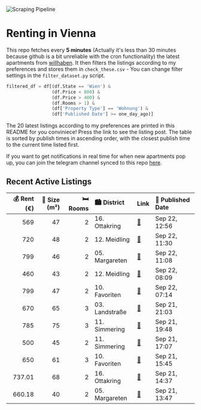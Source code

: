 ![Scraping Pipeline](https://github.com/AthomsG/renting-in-vienna/actions/workflows/run_pipeline.yml/badge.svg)


# Renting in Vienna

This repo fetches every **5 minutes** (Actually it's less than 30 minutes because github is a bit unreliable with the cron functionality) the latest apartments from [willhaben](https://www.willhaben.at/).
It then filters the listings according to my preferences and stores them in `check_these.csv` - You can change filter settings in the `filter_dataset.py` script.

```python
filtered_df = df[(df.State == 'Wien') & 
                 (df.Price < 800) &
                 (df.Price > 400) &
                 (df.Rooms > 1) &
                 (df['Property Type'] == 'Wohnung') &
                 (df['Published Date'] >= one_day_ago)]
```

The 20 latest listings according to my preferences are printed in this README for you conviniece! Press the link to see the listing post.
The table is sorted by publish times in ascending order, with the closest publish time to the current time listed first.

If you want to get notifications in real time for when new apartments pop up, you can join the telegram channel synced to this repo [here](https://t.me/+1HPAYOf5BSsyNTlk).

## Recent Active Listings

|   💰 Rent (€) |   📏 Size (m²) |   🛏️ Rooms | 🏙️ District    | Link                                                                                                                                                                              | 📅 Published Date   |
|-------------:|--------------:|-----------:|:---------------|:----------------------------------------------------------------------------------------------------------------------------------------------------------------------------------|:-------------------|
|       569    |            47 |          2 | 16. Ottakring  | [🔗](https://www.willhaben.at/iad/immobilien/d/mietwohnungen/wien/wien-1160-ottakring/erstbezug-am-lerchenfelder-g%C3%BCrtel-1913196816/)                                          | Sep 22, 12:56      |
|       720    |            48 |          2 | 12. Meidling   | [🔗](https://www.willhaben.at/iad/immobilien/d/mietwohnungen/wien/wien-1120-meidling/%28reserviert%29-wohnung-in-ruhelage-zu-vermieten-1818750972/)                                | Sep 22, 11:30      |
|       799    |            46 |          2 | 05. Margareten | [🔗](https://www.willhaben.at/iad/immobilien/d/mietwohnungen/wien/wien-1050-margareten/gem%C3%BCtliche-single-wohnung-mit-vintage-flair-f%C3%BCr-individualisten-1809965836/)      | Sep 22, 11:08      |
|       460    |            43 |          2 | 12. Meidling   | [🔗](https://www.willhaben.at/iad/immobilien/d/mietwohnungen/wien/wien-1120-meidling/g%C3%BCnstige-sch%C3%B6ne-2-zimmer-wohnung---meidling-460%E2%82%AC-776711222/)                | Sep 22, 08:09      |
|       799    |            47 |          2 | 10. Favoriten  | [🔗](https://www.willhaben.at/iad/immobilien/d/mietwohnungen/wien/wien-1100-favoriten/sofortbezug---parkblick---neue-komplettk%C3%BCche-1003566247/)                               | Sep 22, 07:14      |
|       670    |            65 |          3 | 03. Landstraße | [🔗](https://www.willhaben.at/iad/immobilien/d/mietwohnungen/wien/wien-1030-landstra%C3%9Fe/gemeindewohnung-direktvergabe-1187438720/)                                             | Sep 21, 21:03      |
|       785    |            75 |          3 | 11. Simmering  | [🔗](https://www.willhaben.at/iad/immobilien/d/mietwohnungen/wien/wien-1110-simmering/gemeinde-wohnung-75m2-im-11.-bezirk-%28-nur-mit-wohnticket-vor-dem-31.03.2025%29-908634689/) | Sep 21, 19:48      |
|       500    |            45 |          2 | 11. Simmering  | [🔗](https://www.willhaben.at/iad/immobilien/d/mietwohnungen/wien/wien-1110-simmering/direktvergabe-wiener-wohnen-%28vormerkschein-bis-31.08.2025%29-1002870903/)                  | Sep 21, 17:07      |
|       650    |            61 |          3 | 10. Favoriten  | [🔗](https://www.willhaben.at/iad/immobilien/d/mietwohnungen/wien/wien-1100-favoriten/gemeindewohnung-2086863769/)                                                                 | Sep 21, 15:45      |
|       737.01 |            68 |          2 | 16. Ottakring  | [🔗](https://www.willhaben.at/iad/immobilien/d/mietwohnungen/wien/wien-1160-ottakring/wohnung-vermieten-2082541844/)                                                               | Sep 21, 14:37      |
|       660.18 |            40 |          2 | 05. Margareten | [🔗](https://www.willhaben.at/iad/immobilien/d/mietwohnungen/wien/wien-1050-margareten/%28reserviert%29-gut-aufgeteilte-2-zimmer-wohnung-im-5.-bezirk-1051781257/)                 | Sep 21, 13:47      |
